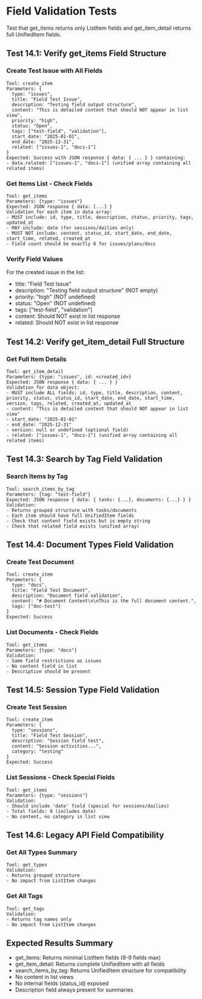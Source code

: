 # Field Validation Tests

Test that get_items returns only ListItem fields and get_item_detail returns full UnifiedItem fields.

## Test 14.1: Verify get_items Field Structure

### Create Test Issue with All Fields
```
Tool: create_item
Parameters: {
  type: "issues",
  title: "Field Test Issue",
  description: "Testing field output structure",
  content: "This is detailed content that should NOT appear in list view",
  priority: "high",
  status: "Open",
  tags: ["test-field", "validation"],
  start_date: "2025-01-01",
  end_date: "2025-12-31",
  related: ["issues-1", "docs-1"]
}
Expected: Success with JSON response { data: { ... } } containing:
- data.related: ["issues-1", "docs-1"] (unified array containing all related items)
```

### Get Items List - Check Fields
```
Tool: get_items
Parameters: {type: "issues"}
Expected: JSON response { data: [...] }
Validation for each item in data array:
- MUST include: id, type, title, description, status, priority, tags, updated_at
- MAY include: date (for sessions/dailies only)
- MUST NOT include: content, status_id, start_date, end_date, start_time, related, created_at
- Field count should be exactly 8 for issues/plans/docs
```

### Verify Field Values
For the created issue in the list:
- title: "Field Test Issue"
- description: "Testing field output structure" (NOT empty)
- priority: "high" (NOT undefined)
- status: "Open" (NOT undefined)
- tags: ["test-field", "validation"]
- content: Should NOT exist in list response
- related: Should NOT exist in list response

## Test 14.2: Verify get_item_detail Full Structure

### Get Full Item Details
```
Tool: get_item_detail
Parameters: {type: "issues", id: <created_id>}
Expected: JSON response { data: { ... } }
Validation for data object:
- MUST include ALL fields: id, type, title, description, content, priority, status, status_id, start_date, end_date, start_time, version, tags, related, created_at, updated_at
- content: "This is detailed content that should NOT appear in list view"
- start_date: "2025-01-01"
- end_date: "2025-12-31"
- version: null or undefined (optional field)
- related: ["issues-1", "docs-1"] (unified array containing all related items)
```

## Test 14.3: Search by Tag Field Validation

### Search Items by Tag
```
Tool: search_items_by_tag
Parameters: {tag: "test-field"}
Expected: JSON response { data: { tasks: {...}, documents: {...} } }
Validation:
- Returns grouped structure with tasks/documents
- Each item should have full UnifiedItem fields
- Check that content field exists but is empty string
- Check that related field exists (unified array)
```

## Test 14.4: Document Types Field Validation

### Create Test Document
```
Tool: create_item
Parameters: {
  type: "docs",
  title: "Field Test Document",
  description: "Document field validation",
  content: "# Document Content\n\nThis is the full document content.",
  tags: ["doc-test"]
}
Expected: Success
```

### List Documents - Check Fields
```
Tool: get_items
Parameters: {type: "docs"}
Validation:
- Same field restrictions as issues
- No content field in list
- Description should be present
```

## Test 14.5: Session Type Field Validation

### Create Test Session
```
Tool: create_item
Parameters: {
  type: "sessions",
  title: "Field Test Session",
  description: "Session field test",
  content: "Session activities...",
  category: "testing"
}
Expected: Success
```

### List Sessions - Check Special Fields
```
Tool: get_items
Parameters: {type: "sessions"}
Validation:
- Should include 'date' field (special for sessions/dailies)
- Total fields: 9 (includes date)
- No content, no category in list view
```

## Test 14.6: Legacy API Field Compatibility

### Get All Types Summary
```
Tool: get_types
Validation:
- Returns grouped structure
- No impact from ListItem changes
```

### Get All Tags
```
Tool: get_tags
Validation:
- Returns tag names only
- No impact from ListItem changes
```

## Expected Results Summary
- get_items: Returns minimal ListItem fields (8-9 fields max)
- get_item_detail: Returns complete UnifiedItem with all fields
- search_items_by_tag: Returns UnifiedItem structure for compatibility
- No content in list views
- No internal fields (status_id) exposed
- Description field always present for summaries